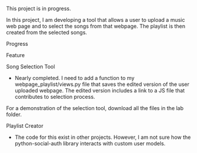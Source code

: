 This project is in progress.

In this project, I am developing a tool that allows a user to upload a music web page and to select the songs from that webpage.  The playlist is then created from the selected songs.


Progress

Feature

Song Selection Tool

- Nearly completed. I need to add a function to my webpage_playlist/views.py file that saves the edited version of the user uploaded webpage. The edited version includes a link to a JS file that contributes to selection process. 

For a demonstration of the selection tool, download all the files in the lab folder. 


Playlist Creator

- The code for this exist in other projects. However, I am not sure how the python-social-auth library interacts with custom user models. 